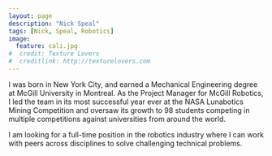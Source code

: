 ```yaml
---
layout: page
description: "Nick Speal"
tags: [Nick, Speal, Robotics]
image:
  feature: cali.jpg
#  credit: Texture Lovers
#  creditlink: http://texturelovers.com
---
```



I was born in New York City, and earned a Mechanical Engineering degree at McGill University in Montreal. As the Project Manager for McGill Robotics, I led the team in its most successful year ever at the NASA Lunabotics Mining Competition and oversaw its growth to 98 students competing in multiple competitions against universities from around the world.

I am looking for a full-time position in the robotics industry where I can work with peers across disciplines to solve challenging technical problems.